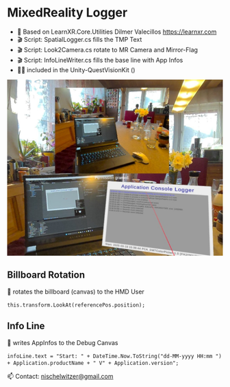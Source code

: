 
# MixedReality Logger

- 🙌 Based on LearnXR.Core.Utilities Dilmer Valecillos https://learnxr.com
- 🎬 Script: SpatialLogger.cs fills the TMP Text
- 🎬 Script: Look2Camera.cs rotate to MR Camera and Mirror-Flag
- 🎬 Script: InfoLineWriter.cs fills the base line with App Infos
- 👨‍🏫 included in the Unity-QuestVisionKit ()

<img src="./pca_logger.jpg" widht="350">

## Billboard Rotation

👥 rotates the billboard (canvas) to the HMD User

```
this.transform.LookAt(referencePos.position);
```

## Info Line

👥 writes AppInfos to the Debug Canvas

```
infoLine.text = "Start: " + DateTime.Now.ToString("dd-MM-yyyy HH:mm ") + Application.productName + " V" + Application.version";
```


📫 Contact: nischelwitzer@gmail.com 
